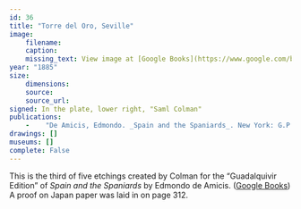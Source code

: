 ```yaml
---
id: 36
title: "Torre del Oro, Seville"
image:
    filename:
    caption: 
    missing_text: View image at [Google Books](https://www.google.com/books/edition/Spain_and_the_Spaniards/W98_AAAAYAAJ?hl=en&gbpv=1&pg=PA313&printsec=frontcover).
year: "1885"
size:
    dimensions: 
    source: 
    source_url: 
signed: In the plate, lower right, "Saml Colman"
publications:
    -    "De Amicis, Edmondo. _Spain and the Spaniards_. New York: G.P. Putnam's Sons, 1885."
drawings: []
museums: []
complete: False
---
```

This is the third of five etchings created by Colman for the “Guadalquivir Edition” of _Spain and the Spaniards_ by Edmondo de Amicis. ([Google Books](https://www.google.com/books/edition/Spain_and_the_Spaniards/W98_AAAAYAAJ)) A proof on Japan paper was laid in on page 312.